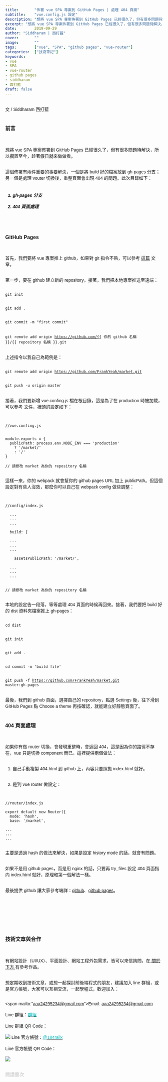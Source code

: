 ```yaml
---
title:       "佈署 vue SPA 專案到 GitHub Pages | 處理 404 頁面"
subtitle:    "vue.config.js 設定"
description: "想將 vue SPA 專案佈署到 GitHub Pages 已經很久了，但有很多問題待解決，所以擱置至今，趁著假日就來做做看。這個佈署有兩件重要的事要解決，一個是將 build 好的檔案放到 gh-pages 分支；另一個是處理 vouter 切換後，重整頁面會出現 404 的問題。"
excerpt: "想將 vue SPA 專案佈署到 GitHub Pages 已經很久了，但有很多問題待解決，所以擱置至今，趁著假日就來做做看。這個佈署有兩件重要的事要解決，一個是將 build 好的檔案放到 gh-pages 分支；另一個是處理 vouter 切換後，重整頁面會出現 404 的問題。"
date:        2019-09-29
author: "Siddharam | 西打藍"
cover:       ""
image:       ""
tags:        ["vue", "SPA", "github pages", "vue-router"]
categories:  ["技術筆記"]
keywords:
- vue
- SPA
- vue-router
- github pages
- siddharam
- 西打藍
draft: false
---
```


<article style="font-family: 'Noto Sans TC', '微軟正黑體', sans-serif; font-weight: 300;">

<br>文 / Siddharam 西打藍<br><br>

<h3 class="article-h1-color">前言</h3><br>

想將 vue SPA 專案佈署到 GitHub Pages 已經很久了，但有很多問題待解決，所以擱置至今，趁著假日就來做做看。<br><br>

這個佈署有兩件重要的事要解決，一個是將 build 好的檔案放到 gh-pages 分支；另一個是處理 vouter 切換後，重整頁面會出現 404 的問題。此次目錄如下：<br><br>

<b><h5>

1. gh-pages 分支<br><br>
2. 404 頁面處理

</h5></b><br><br>


<h3 class="article-h1-color">GitHub Pages</h3><br>

首先，我們要將 vue 專案推上 github，如果對 git 指令不熟，可以參考 <a href="http://localhost:1313/post/20190515/">這篇</a> 文章。<br><br>

第一步，要在 github 建立新的 repository。接著，我們把本地專案推送至遠端：<br><br>

<code>git init</code><br><br>

<code>git add .</code><br><br>

<code>git commit -m "first commit"</code><br><br>

<code>git remote add origin https://github.com/{{ 你的 github 名稱 }}/{{ repository 名稱 }}.git</code><br><br>

上述指令以我自己為範例是：<br><br>

<code>git remote add origin https://github.com/FrankYeah/market.git</code><br><br>

<code>git push -u origin master</code><br><br>

接著，我們要新增 vue.confing.js 檔在根目錄，這是為了在 production 時被加載，可以參考 <a href="https://cli.vuejs.org/zh/config/">文件</a>，裡頭的設定如下：<br><br>


<pre><code>
//vue.confing.js


module.exports = {
  publicPath: process.env.NODE_ENV === 'production'
    ? '/market/'
    : '/'
}

// 請修改 market 為你的 repository 名稱

</code></pre>

這樣一來，你的 webpack 就會幫你的 github pages URL 加上 publicPath。但這個設定對有些人沒效，那麼你可以自己在 webpack config 做些調整：<br><br>

<pre><code>
//config/index.js

  ...
  ...
  ...

  build: {

  ...
  ...
  ...

    assetsPublicPath: '/market/',

  ...
  ...
  ...


// 請修改 market 為你的 repository 名稱

</code></pre>


本地的設定告一段落，等等處理 404 頁面的時候再回來。接著，我們要把 build 好的 dist 資料夾檔案推上 gh-pages：<br><br>

<code>cd dist</code><br><br>

<code>git init</code><br><br>

<code>git add .</code><br><br>

<code>cd commit -m 'build file'</code><br><br>

<code>git push -f https://github.com/FrankYeah/market.git master:gh-pages</code><br><br>

最後，我們到 github 頁面，選擇自己的 repository，點選 Settings 後，往下滑到 GitHub Pages 點 Choose a theme 再按確認，就能建立好靜態頁面了。<br><br>


<h3 class="article-h1-color">404 頁面處理</h3><br>

如果你有做 router 切換，會發現重整時，會返回 404，這是因為你的路徑不存在，vue 只是切換 component 而已。這裡提供兩個做法：<br><br>

1. 自己手動複製 404.html 到 github 上，內容只要照搬 index.html 就好。<br><br>

2. 是到 vue router 做設定：<br><br>

<pre><code>
//router/index.js

export default new Router({
  mode: 'hash',
  base: '/market',

...
...
...

</code></pre>

主要是透過 hash 的做法來解決，如果是設定 history mode 的話，就會有問題。<br><br>

如果不是用 github pages，而是用 nginx 的話，只要再 try_files 設定 404 頁面指向 index.html 就好，原理和第一個解法一樣。<br><br>

最後提供 github 讓大家參考端詳：<a href="https://github.com/FrankYeah/market">github</a>、<a href="https://frankyeah.github.io/market/#/">github pages</a>。


<br><br><br><br><br><br>


<h3 class="article-h1-color">技術文章與合作</h3><br>

有網站設計（UI/UX）、平面設計、網站工程外包需求，皆可以來信詢問，在<a href="https://siddharam.com.tw/top/about/"> 關於下方 </a>有參考作品。<br><br>

想定期收到技術文章，或想一起探討前後端程式的朋友，建議加入 line 群組，或是官方帳號，大家可以互相交流，一起學程式，歡迎加入：<br><br>

<span mailto:"aaa24295234@gmail.com">Email: aaa24295234@gmail.com</span><br><br>
Line 群組：<a href="https://line.me/R/ti/g/i80ChvQ3dt"><span id="lineId" style="color:rgb(2, 186, 192); cursor:pointer">群組</span></a><br><br>
Line 群組 QR Code：<br><br>
<img src="https://frontenter.files.wordpress.com/2019/05/line-chat-room.jpg">
Line 官方帳號：<a href="http://nav.cx/dkV3Bm2"><span id="lineId" style="color:rgb(2, 186, 192); cursor:pointer">@184railx</span></a><br><br>
Line 官方帳號 QR Code：<br><br>
<img src="https://qr-official.line.me/sid/M/184railx.png">
<br><br>






</article>

<div style="color: #bfbfbf; font-size: 15px;" id="busuanzi_container_page_pv">
  閱讀量<span id="busuanzi_value_page_pv"></span>次
</div>

<script src="../../js/post.js"></script>
